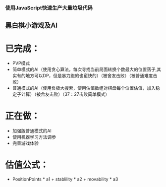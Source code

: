 ### 使用JavaScript快速生产大量垃圾代码

## 黑白棋小游戏及AI

# 已完成：
* PVP模式
* 简单模式的AI（使用贪心算法，每次寻找当前局面转换个数最大的位置落子,其实有的地方可以DP，但是暴力跑的也蛮快的）（被舍友击败）（被普通难度击败）
* 普通模式的AI（使用负极大搜索，使用估值数组对棋盘每个位置估值，加入稳定子计算）（被舍友击败）（37：27击败简单模式）

# 正在做：
* 加强版普通模式的AI
* 使用机器学习方法调参
* 完善游戏体验

# 估值公式：
* PositionPoints * a1 + stablility * a2 + movability * a3 
